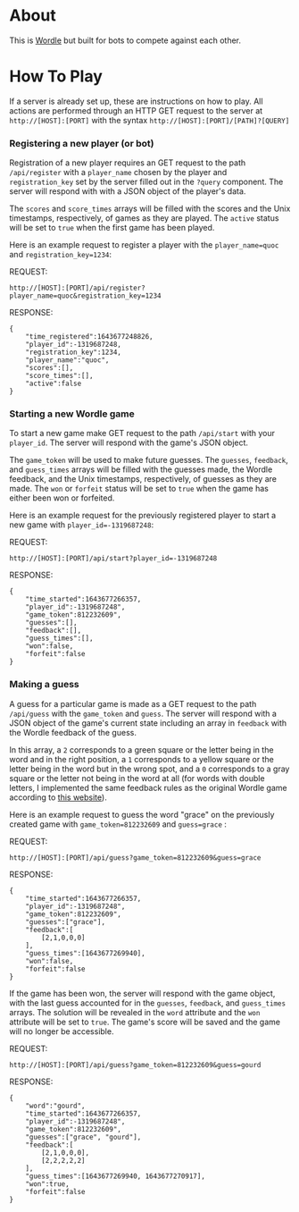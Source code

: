 # About

This is [Wordle](https://www.powerlanguage.co.uk/wordle/) but built for bots to compete against each other.

# How To Play

If a server is already set up, these are instructions on how to play. All actions are performed through an HTTP GET request to the server at `http://[HOST]:[PORT]` with the syntax `http://[HOST]:[PORT]/[PATH]?[QUERY]`

### Registering a new player (or bot)

Registration of a new player requires an GET request to the path `/api/register` with a `player_name` chosen by the player and `registration_key` set by the server filled out in the `?query` component. The server will respond with with a JSON object of the player's data.

The `scores` and `score_times` arrays will be filled with the scores and the Unix timestamps, respectively, of games as they are played. The `active` status will be set to `true` when the first game has been played.

Here is an example request to register a player with the `player_name=quoc` and `registration_key=1234`:

REQUEST: 

```
http://[HOST]:[PORT]/api/register?player_name=quoc&registration_key=1234
```

RESPONSE: 

```
{
    "time_registered":1643677248826,
    "player_id":-1319687248,
    "registration_key":1234,
    "player_name":"quoc",
    "scores":[],
    "score_times":[],
    "active":false
}
```

### Starting a new Wordle game

To start a new game make GET request to the path `/api/start` with your `player_id`. The server will respond with the game's JSON object. 

The `game_token` will be used to make future guesses. The `guesses`, `feedback`, and `guess_times` arrays will be filled with the guesses made, the Wordle feedback, and the Unix timestamps, respectively, of guesses as they are made. The `won` or `forfeit` status will be set to `true` when the game has either been won or forfeited.

Here is an example request for the previously registered player to start a new game with `player_id=-1319687248`:

REQUEST: 

```
http://[HOST]:[PORT]/api/start?player_id=-1319687248
```

RESPONSE: 

```
{
    "time_started":1643677266357,
    "player_id":-1319687248",
    "game_token":812232609",
    "guesses":[],
    "feedback":[],
    "guess_times":[],
    "won":false,
    "forfeit":false
}
```

### Making a guess

A guess for a particular game is made as a GET request to the path `/api/guess` with the `game_token` and `guess`. The server will respond with a JSON object of the game's current state including an array in `feedback` with the Wordle feedback of the guess. 

In this array, a `2` corresponds to a green square or the letter being in the word and in the right position, a `1` corresponds to a yellow square or the letter being in the word but in the wrong spot, and a `0` corresponds to a gray square or the letter not being in the word at all (for words with double letters, I implemented the same feedback rules as the original Wordle game according to [this website](https://nerdschalk.com/wordle-same-letter-twice-rules-explained-how-does-it-work/)).

Here is an example request to guess the word "grace" on the previously created game with `game_token=812232609` and `guess=grace` :

REQUEST: 

```
http://[HOST]:[PORT]/api/guess?game_token=812232609&guess=grace
```

RESPONSE: 

```
{
    "time_started":1643677266357,
    "player_id":-1319687248",
    "game_token":812232609",
    "guesses":["grace"],
    "feedback":[
        [2,1,0,0,0]
    ],
    "guess_times":[1643677269940],
    "won":false,
    "forfeit":false
}
```

If the game has been won, the server will respond with the game object, with the last guess accounted for in the `guesses`, `feedback`, and `guess_times` arrays. The solution will be revealed in the `word` attribute and the `won` attribute will be set to `true`. The game's score will be saved and the game will no longer be accessible.

REQUEST: 

```
http://[HOST]:[PORT]/api/guess?game_token=812232609&guess=gourd
```

RESPONSE: 

```
{
    "word":"gourd",
    "time_started":1643677266357,
    "player_id":-1319687248",
    "game_token":812232609",
    "guesses":["grace", "gourd"],
    "feedback":[
        [2,1,0,0,0],
        [2,2,2,2,2]
    ],
    "guess_times":[1643677269940, 1643677270917],
    "won":true,
    "forfeit":false
}
```
